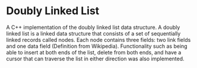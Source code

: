 # Doubly Linked List
A C++ implementation of the doubly linked list data structure. A doubly linked list is a linked data structure that consists of a set of sequentially linked records called nodes. Each node contains three fields: two link fields and one data field (Definition from Wikipedia). Functionality such as being able to insert at both ends of the list, delete from both ends, and have a cursor that can traverse the list in either direction was also implemented.
